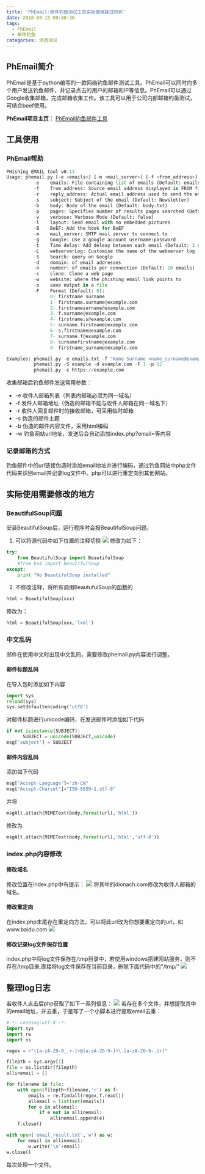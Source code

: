 ```yaml
---
title: 'PhEmail:邮件钓鱼测试工具实际使用踩过的坑'
date: 2018-08-15 09:40:30
tags:
  - PhEmail
  - 邮件钓鱼
categories: 渗透测试
---
```


## PhEmail简介
PhEmail是基于python编写的一款网络钓鱼邮件测试工具。PhEmail可以同时向多个用户发送钓鱼邮件，并记录点击的用户的邮箱和IP等信息。PhEmail可以通过Google收集邮箱，完成邮箱收集工作。该工具可以用于公司内部邮箱钓鱼测试，可结合beef使用。

**PhEmail项目主页：**
[PhEmail钓鱼邮件工具](https://github.com/Dionach/PhEmail)
<!--more-->

## 工具使用

### PhEmail帮助
```python
PHishing EMAIL tool v0.13
Usage: phemail.py [-e <emails>] [-m <mail_server>] [-f <from_address>] [-r <replay_address>] [-s <subject>] [-b <body>]
          -e    emails: File containing list of emails (Default: emails.txt)
          -f    from_address: Source email address displayed in FROM field of the email (Default: Name Surname <name_surname@example.com>)
          -r    reply_address: Actual email address used to send the emails in case that people reply to the email (Default: Name Surname <name_surname@example.com>)
          -s    subject: Subject of the email (Default: Newsletter)
          -b    body: Body of the email (Default: body.txt)
          -p    pages: Specifies number of results pages searched (Default: 10 pages)
          -v    verbose: Verbose Mode (Default: false)
          -l    layout: Send email with no embedded pictures
          -B    BeEF: Add the hook for BeEF
          -m    mail_server: SMTP mail server to connect to
          -g    Google: Use a google account username:password
          -t    Time delay: Add deleay between each email (Default: 3 sec)
          -L    webserverLog: Customise the name of the webserver log file (Default: Date time in format "%d_%m_%Y_%H_%M")
          -S    Search: query on Google
          -d    domain: of email addresses
          -n    number: of emails per connection (Default: 10 emails)
          -c    clone: Clone a web page
          -w    website: where the phishing email link points to
          -o    save output in a file
          -F    Format (Default: 0):
                0- firstname surname
                1- firstname.surname@example.com
                2- firstnamesurname@example.com
                3- f.surname@example.com
                4- firstname.s@example.com
                5- surname.firstname@example.com
                6- s.firstname@example.com
                7- surname.f@example.com
                8- surnamefirstname@example.com
                9- firstname_surname@example.com

Examples: phemail.py -e emails.txt -f "Name Surname <name_surname@example.com>" -r "Name Surname <name_surname@example.com>" -s "Subject" -b body.txt
          phemail.py -S example -d example.com -F 1 -p 12
          phemail.py -c https://example.com
```
收集邮箱后钓鱼邮件发送常用参数：
* -e 收件人邮箱列表（列表内邮箱必须为同一域名）
* -f 发件人邮箱地址（伪造的邮箱不能与收件人邮箱在同一域名下）
* -r 收件人回复邮件时的接收邮箱，可采用临时邮箱
* -s 伪造的邮件主题
* -b 伪造的邮件内容文件，采用html编码
* -w 钓鱼网站url地址，发送后会自动添加index.php?email=等内容

### 记录邮箱的方式
钓鱼邮件中的url链接伪造时添加email地址并进行编码，通过钓鱼网站中php文件代码来识别email并记录log文件中。php可以进行重定向到其他网站。

## 实际使用需要修改的地方

### BeautifulSoup问题
安装BeautifulSoup后，运行程序时会报BeautifulSoup问题。
1. 可以将源代码中如下位置的注释切换
![](2018-08-15-PhEmail-邮件钓鱼测试工具实际使用踩过的坑\beautifulsoup4.PNG)
修改为如下：
```python
try:
    from BeautifulSoup import BeautifulSoup
    #from bs4 import BeautifulSoup
except:
    print "No BeautifulSoup installed"
```
2. 不修改注释，将所有调用BeautufulSoup的函数的
```python
html = BeautifulSoup(xxx)
```
修改为：
```python
html = BeautifulSoup(xxx,'lxml')
```

### 中文乱码
邮件在使用中文时出现中文乱码，需要修改phemail.py内容进行调整。
#### 邮件标题乱码
在导入包时添加如下内容
```python
import sys
reload(sys)
sys.setdefaultencoding('utf8')
```
对邮件标题进行unicode编码，在发送邮件时添加如下代码
```python
if not isinstance(SUBJECT):
      SUBJECT = unicode(SUBJECT,unicode)
msg['subject'] = SUBJECT
```
#### 邮件内容乱码
添加如下代码
```python
msg["Accept-Language"]="zh-CN"
msg["Accept-Charset"]="ISO-8859-1,utf-8"
```
并将
```python
msgAlt.attach(MIMEText(body.format(url),'html'))
```
修改为
```python
msgAlt.attach(MIMEText(body.format(url),'html','utf-8'))
```

### index.php内容修改
#### 修改域名
修改位置在index.php中有提示：
![](2018-08-15-PhEmail-邮件钓鱼测试工具实际使用踩过的坑\change_domain.PNG)
将其中的dionach.com修改为收件人邮箱的域名。

#### 修改重定向
在index.php末尾存在重定向方法，可以将此url改为你想要重定向的url，如www.baidu.com
![](2018-08-15-PhEmail-邮件钓鱼测试工具实际使用踩过的坑\重定向.PNG)

#### 修改记录log文件保存位置
index.php中将log文件保存在/tmp目录中，若使用windows搭建网站服务，则不存在/tmp目录,直接将log文件保存在当前目录，删除下面代码中的"/tmp/"
![](2018-08-15-PhEmail-邮件钓鱼测试工具实际使用踩过的坑\log文件位置.PNG)

## 整理log日志
若收件人点击后php获取了如下一系列信息：
![](2018-08-15-PhEmail-邮件钓鱼测试工具实际使用踩过的坑\log信息.PNG)
若存在多个文件，并想提取其中的email地址，并去重，于是写了一个小脚本进行提取email去重：
```python
#-*- conding:utf-8 -*-
import sys
import re
import os

regex = r"([a-zA-Z0-9_.+-]+@[a-zA-Z0-9-]+\.[a-zA-Z0-9-.]+)"

filepth = sys.argv[1]
file = os.listdir(filepth)
allinemail = []

for filename in file:
    with open(filepth+filename,'r') as f:
        emails = re.findall(regex,f.read())
        allemail = list(set(emails))
        for e in allemail:
            if e not in allinemail:
                allinemail.append(e)
    f.close()

with open('email_result.txt','w') as w:
    for email in allinemail:
        w.write('\n'+email)
w.close()
```
每次处理一个文件。
